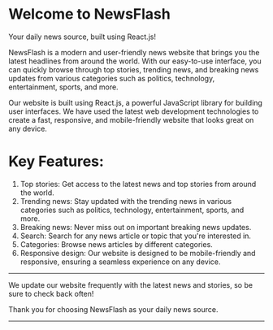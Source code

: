 <!-- # NewsFlash
NewsFlash is a web application developed using React.js for daily news updates which provides top headlines with every single detail.  -->

# Welcome to NewsFlash
Your daily news source, built using React.js!

NewsFlash is a modern and user-friendly news website that brings you the latest headlines from around the world. With our easy-to-use interface, you can quickly browse through top stories, trending news, and breaking news updates from various categories such as politics, technology, entertainment, sports, and more.

Our website is built using React.js, a powerful JavaScript library for building user interfaces. We have used the latest web development technologies to create a fast, responsive, and mobile-friendly website that looks great on any device.

# Key Features:

1. Top stories: Get access to the latest news and top stories from around the world.
2. Trending news: Stay updated with the trending news in various categories such as politics, technology, entertainment, sports, and more.
3. Breaking news: Never miss out on important breaking news updates.
4. Search: Search for any news article or topic that you're interested in.
5. Categories: Browse news articles by different categories.
6. Responsive design: Our website is designed to be mobile-friendly and responsive, ensuring a seamless experience on any device.

---

We update our website frequently with the latest news and stories, so be sure to check back often!

Thank you for choosing NewsFlash as your daily news source.

---
